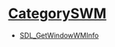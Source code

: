 # [CategorySWM](CategorySWM)

<!-- BEGIN CATEGORY LIST -->
- [SDL_GetWindowWMInfo](SDL_GetWindowWMInfo)
<!-- END CATEGORY LIST -->

